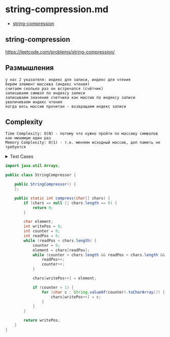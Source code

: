 # string-compression.md

+ [string-compression](#string-compression)

## string-compression

https://leetcode.com/problems/string-compression/

## Размышления
    у нас 2 указателя: индекс для записи, индекс для чтения
    берем элемент массива (индекс чтения)
    считаем сколько раз он встречался (счётчик)
    записываем символ по индексу записи
    записываем значение счетчика как массив по индексу записи
    увеличиваем индекс чтения
    когда весь массив прочитан - возвращаем индекс записи

## Сomplexity

    Time Complexity: O(N) - потому что нужно пройти по массиву символов как минимум один раз
    Memory Complexity: O(1) - т.к. меняем исходный массив, доп память не требуется

<details><summary>Test Cases</summary><blockquote>

``` java
private StringCompressor stringCompressor;

    @BeforeEach
    void setUp() {
        stringCompressor = new StringCompressor();
    }

    @Test
    void whenNullReturnZero() {
        int expected = 0;
        assertEquals(expected, stringCompressor.compress(null));
    }

    @Test
    void whenEmptyReturnZero() {
        int expected = 0;
        assertEquals(expected, stringCompressor.compress(new char[0]));
    }

    @Test
    void whenSingleCharReturnCharWithoutCount() {
        int expected = 1;
        char[] chars = {'a'};
        assertEquals(expected, stringCompressor.compress(chars));
    }

    @Test
    void compressWhenHaveRepeatableChars() {
        char [] chars = {'a','a','b','b','c','c','c'};
        int expected = 6;
        assertEquals(expected, stringCompressor.compress(chars));
    }

    @Test
    void compressWhenDoNotHaveRepeatableChars() {
        char [] chars = {'a', 'b', 'a', 'c', 'b'};
        int expected = 5;
        assertEquals(expected, stringCompressor.compress(chars));
    }

    @Test
    void compressWhenOneSingleCharAndManyTimesSecondChar() {
        char [] chars = {'a','b','b','b','b','b','b','b','b','b','b','b','b'};
        int expected = 4;
        assertEquals(expected, stringCompressor.compress(chars));
    }

    @Test
    void compressCharIsDigit() {
        char [] chars = {1,2,3,3,3,0};
        int expected = 5;
        assertEquals(expected, stringCompressor.compress(chars));
    }
```

</blockquote></details>

``` java
import java.util.Arrays;

public class StringCompressor {

    public StringCompressor() {
    };

    public static int compress(char[] chars) {
        if (chars == null || chars.length == 0) {
            return 0;
        }

        char element;
        int writePos = 0;
        int counter = 0;
        int readPos = 0;
        while (readPos < chars.length) {
            counter = 0;
            element = chars[readPos];
            while (counter < chars.length && readPos < chars.length && element == chars[readPos]) {
                readPos++;
                counter++;
            }

            chars[writePos++] = element;

            if (counter > 1) {
                for (char c : String.valueOf(counter).toCharArray()) {
                    chars[writePos++] = c;
                }
            }
        }

        return writePos;
    }
}
```